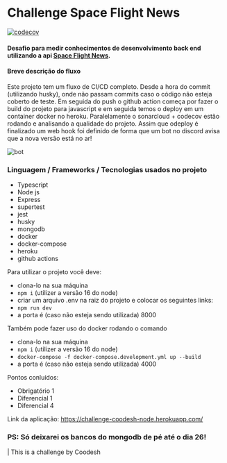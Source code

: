 # Challenge Space Flight News

[![codecov](https://codecov.io/gh/LeoAntunesBrombilla/challenge/branch/main/graph/badge.svg?token=3NSCM4OGJG)](https://codecov.io/gh/LeoAntunesBrombilla/challenge)


#### Desafio para medir conhecimentos de desenvolvimento back end utilizando a api [Space Flight News](https://api.spaceflightnewsapi.net/v3/documentation). 

#### Breve descrição do fluxo

Este projeto tem um fluxo de CI/CD completo. Desde a hora do commit (utilizando husky), onde não passam commits caso o código não esteja coberto de teste. Em seguida do push o github action começa por fazer o build do projeto para javascript e em seguida temos o deploy em um container docker no heroku. Paralelamente o sonarcloud + codecov estão rodando e analisando a qualidade do projeto. Assim que odeploy é finalizado um web hook foi definido de forma que um bot no discord avisa que a nova versão está no ar!

![bot](https://user-images.githubusercontent.com/76003107/150691328-c48e509a-44fb-4aa4-8c47-de20fc6bed3b.png)

### Linguagem / Frameworks / Tecnologias usados no projeto

- Typescript
- Node js
- Express 
- supertest
- jest
- husky
- mongodb
- docker
- docker-compose
- heroku
- github actions

Para utilizar o projeto você deve:

- clona-lo na sua máquina
- `npm i` (utilizer  a versão 16 do node)
- criar um arquivo .env na raiz do projeto e colocar os seguintes links: 
- `npm run dev`
- a porta é (caso não esteja sendo utilizada) 8000

Também pode fazer uso do docker rodando o comando

- clona-lo na sua máquina
- `npm i` (utilizer  a versão 16 do node)
- `docker-compose -f docker-compose.development.yml up --build`
- a porta é (caso não esteja sendo utilizada) 4000

Pontos conluídos: 

* Obrigatório 1
* Diferencial 1
* Diferencial 4

Link da aplicação: https://challenge-coodesh-node.herokuapp.com/

### PS: Só deixarei os bancos do mongodb de pé até o dia 26!

| This is a challenge by Coodesh
